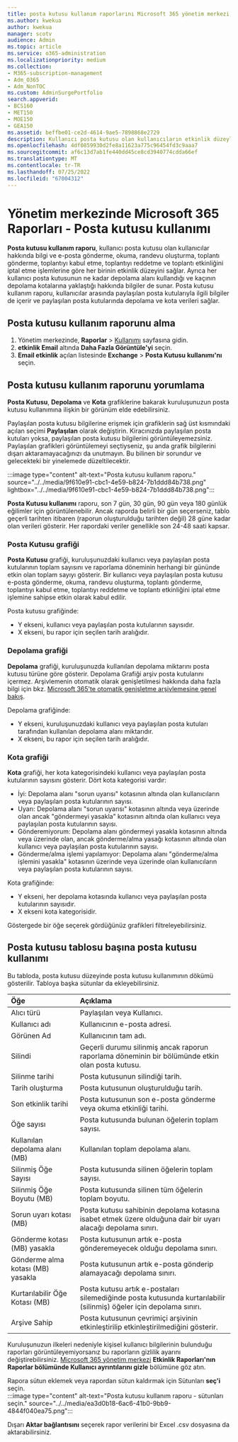 ```yaml
---
title: posta kutusu kullanım raporlarını Microsoft 365 yönetim merkezi
ms.author: kwekua
author: kwekua
manager: scotv
audience: Admin
ms.topic: article
ms.service: o365-administration
ms.localizationpriority: medium
ms.collection:
- M365-subscription-management
- Adm_O365
- Adm_NonTOC
ms.custom: AdminSurgePortfolio
search.appverid:
- BCS160
- MET150
- MOE150
- GEA150
ms.assetid: beffbe01-ce2d-4614-9ae5-7898868e2729
description: Kullanıcı posta kutusu olan kullanıcıların etkinlik düzeylerinin yanı sıra her birine ilişkin depolama ve kota bilgilerini öğrenmek için Posta Kutusu kullanım raporunu nasıl alacağınızı öğrenin.
ms.openlocfilehash: 4df0859930d2fe8a11623a775c96454fd3c9aaa7
ms.sourcegitcommit: af6c13d7ab1fe440dd45ce8cd3940774cdda66ef
ms.translationtype: MT
ms.contentlocale: tr-TR
ms.lasthandoff: 07/25/2022
ms.locfileid: "67004312"
---
```

# <a name="microsoft-365-reports-in-the-admin-center---mailbox-usage"></a>Yönetim merkezinde Microsoft 365 Raporları - Posta kutusu kullanımı

**Posta kutusu kullanım raporu**, kullanıcı posta kutusu olan kullanıcılar hakkında bilgi ve e-posta gönderme, okuma, randevu oluşturma, toplantı gönderme, toplantıyı kabul etme, toplantıyı reddetme ve toplantı etkinliğini iptal etme işlemlerine göre her birinin etkinlik düzeyini sağlar. Ayrıca her kullanıcı posta kutusunun ne kadar depolama alanı kullandığı ve kaçının depolama kotalarına yaklaştığı hakkında bilgiler de sunar. Posta kutusu kullanım raporu, kullanıcılar arasında paylaşılan posta kutularıyla ilgili bilgiler de içerir ve paylaşılan posta kutularında depolama ve kota verileri sağlar.
 
## <a name="how-to-get-to-the-mailbox-usage-report"></a>Posta kutusu kullanım raporunu alma

1. Yönetim merkezinde, **Raporlar** \> <a href="https://go.microsoft.com/fwlink/p/?linkid=2074756" target="_blank">Kullanımı</a> sayfasına gidin.
2. **etkinlik Email** altında **Daha Fazla Görüntüle'yi** seçin. 
3. **Email etkinlik** açılan listesinde **Exchange** \> **Posta Kutusu kullanımı'nı** seçin.

## <a name="interpret-the-mailbox-usage-report"></a>Posta kutusu kullanım raporunu yorumlama

**Posta Kutusu**, **Depolama** ve **Kota** grafiklerine bakarak kuruluşunuzun posta kutusu kullanımına ilişkin bir görünüm elde edebilirsiniz.

Paylaşılan posta kutusu bilgilerine erişmek için grafiklerin sağ üst kısmındaki açılan seçimi **Paylaşılan** olarak değiştirin.  Kiracınızda paylaşılan posta kutuları yoksa, paylaşılan posta kutusu bilgilerini görüntüleyemezsiniz.  Paylaşılan grafikleri görüntülemeyi seçtiyseniz, şu anda grafik bilgilerini dışarı aktaramayacağınızı da unutmayın. Bu bilinen bir sorundur ve gelecekteki bir yinelemede düzeltilecektir.
  
:::image type="content" alt-text="Posta kutusu kullanım raporu." source="../../media/9f610e91-cbc1-4e59-b824-7b1ddd84b738.png" lightbox="../../media/9f610e91-cbc1-4e59-b824-7b1ddd84b738.png":::

**Posta Kutusu kullanımı** raporu, son 7 gün, 30 gün, 90 gün veya 180 günlük eğilimler için görüntülenebilir. Ancak raporda belirli bir gün seçerseniz, tablo geçerli tarihten itibaren (raporun oluşturulduğu tarihten değil) 28 güne kadar olan verileri gösterir. Her rapordaki veriler genellikle son 24-48 saati kapsar.

### <a name="the-mailbox-chart"></a>Posta Kutusu grafiği

**Posta Kutusu** grafiği, kuruluşunuzdaki kullanıcı veya paylaşılan posta kutularının toplam sayısını ve raporlama döneminin herhangi bir gününde etkin olan toplam sayıyı gösterir. Bir kullanıcı veya paylaşılan posta kutusu e-posta gönderme, okuma, randevu oluşturma, toplantı gönderme, toplantıyı kabul etme, toplantıyı reddetme ve toplantı etkinliğini iptal etme işlemine sahipse etkin olarak kabul edilir.

Posta kutusu grafiğinde:
- Y ekseni, kullanıcı veya paylaşılan posta kutularının sayısıdır. 
- X ekseni, bu rapor için seçilen tarih aralığıdır.

### <a name="the-storage-chart"></a>Depolama grafiği

**Depolama** grafiği, kuruluşunuzda kullanılan depolama miktarını posta kutusu türüne göre gösterir. Depolama Grafiği arşiv posta kutularını içermez. Arşivlemenin otomatik olarak genişletilmesi hakkında daha fazla bilgi için bkz. [Microsoft 365'te otomatik genişletme arşivlemesine genel bakış](../../compliance/autoexpanding-archiving.md).

Depolama grafiğinde:
- Y ekseni, kuruluşunuzdaki kullanıcı veya paylaşılan posta kutuları tarafından kullanılan depolama alanı miktarıdır.
- X ekseni, bu rapor için seçilen tarih aralığıdır.

### <a name="the-quota-chart"></a>Kota grafiği

**Kota** grafiği, her kota kategorisindeki kullanıcı veya paylaşılan posta kutularının sayısını gösterir. Dört kota kategorisi vardır: 
- İyi: Depolama alanı "sorun uyarısı" kotasının altında olan kullanıcıların veya paylaşılan posta kutularının sayısı.
- Uyarı: Depolama alanı "sorun uyarısı" kotasının altında veya üzerinde olan ancak "göndermeyi yasakla" kotasının altında olan kullanıcı veya paylaşılan posta kutularının sayısı.
- Gönderemiyorum: Depolama alanı göndermeyi yasakla kotasının altında veya üzerinde olan, ancak gönderme/alma yasağı kotasının altında olan kullanıcı veya paylaşılan posta kutularının sayısı.
- Gönderme/alma işlemi yapılamıyor: Depolama alanı "gönderme/alma işlemini yasakla" kotasının üzerinde veya üzerinde olan kullanıcıların veya paylaşılan posta kutularının sayısı.

Kota grafiğinde:
- Y ekseni, her depolama kotasında kullanıcı veya paylaşılan posta kutularının sayısıdır.
- X ekseni kota kategorisidir.

Göstergede bir öğe seçerek gördüğünüz grafikleri filtreleyebilirsiniz.

## <a name="mailbox-usage-per-mailbox-table"></a>Posta kutusu tablosu başına posta kutusu kullanımı

Bu tabloda, posta kutusu düzeyinde posta kutusu kullanımının dökümü gösterilir. Tabloya başka sütunlar da ekleyebilirsiniz. 

|Öğe|Açıklama|
|:-----|:-----|
|Alıcı türü |Paylaşılan veya Kullanıcı. |
|Kullanıcı adı |Kullanıcının e-posta adresi. |
|Görünen Ad  |Kullanıcının tam adı. |
|Silindi |Geçerli durumu silinmiş ancak raporun raporlama döneminin bir bölümünde etkin olan posta kutusu.|
|Silinme tarihi |Posta kutusunun silindiği tarih. |
|Tarih oluşturma | Posta kutusunun oluşturulduğu tarih.  |
|Son etkinlik tarihi | Posta kutusunun son e-posta gönderme veya okuma etkinliği tarihi.   |
|Öğe sayısı|Posta kutusunda bulunan öğelerin toplam sayısı. |
|Kullanılan depolama alanı (MB)|Kullanılan toplam depolama alanı. |
|Silinmiş Öğe Sayısı|Posta kutusunda silinen öğelerin toplam sayısı. |
|Silinmiş Öğe Boyutu (MB)|Posta kutusunda silinen tüm öğelerin toplam boyutu. |
|Sorun uyarı kotası (MB)|Posta kutusu sahibinin depolama kotasına isabet etmek üzere olduğuna dair bir uyarı alacağı depolama sınırı.  |
|Gönderme kotası (MB) yasakla|Posta kutusunun artık e-posta gönderemeyecek olduğu depolama sınırı. |
|Gönderme alma kotası (MB) yasakla|Posta kutusunun artık e-posta gönderip alamayacağı depolama sınırı. |
|Kurtarılabilir Öğe Kotası (MB)|Posta kutusu artık e-postaları silemediğinde posta kutusunda kurtarılabilir (silinmiş) öğeler için depolama sınırı. |
|Arşive Sahip|Posta kutusunun çevrimiçi arşivinin etkinleştirilip etkinleştirilmediğini gösterir. |


Kuruluşunuzun ilkeleri nedeniyle kişisel kullanıcı bilgilerinin bulunduğu raporları görüntüleyemiyorsanız bu raporların gizlilik ayarını değiştirebilirsiniz. [Microsoft 365 yönetim merkezi](activity-reports.md) **Etkinlik Raporları'nın Raporlar bölümünde Kullanıcı ayrıntılarını gizle** bölümüne göz atın.

Rapora sütun eklemek veya rapordan sütun kaldırmak için Sütunları **seç'i** seçin.  <br/> :::image type="content" alt-text="Posta kutusu kullanım raporu - sütunları seçin." source="../../media/ea3d0b18-6ac6-41b0-9bb9-4844f040ea75.png":::

Dışarı **Aktar bağlantısını** seçerek rapor verilerini bir Excel .csv dosyasına da aktarabilirsiniz. 